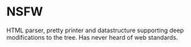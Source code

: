 NSFW
====

HTML parser, pretty printer and datastructure supporting deep modifications to the tree. Has never heard of web standards.